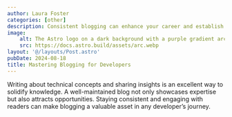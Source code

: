 ```yaml
---
author: Laura Foster
categories: [other]
description: Consistent blogging can enhance your career and establish your online presence.
image:
    alt: The Astro logo on a dark background with a purple gradient arc.
    src: https://docs.astro.build/assets/arc.webp
layout: '@/layouts/Post.astro'
pubDate: 2024-08-18
title: Mastering Blogging for Developers
---
```


Writing about technical concepts and sharing insights is an excellent way to solidify knowledge. A well-maintained blog not only showcases expertise but also attracts opportunities. Staying consistent and engaging with readers can make blogging a valuable asset in any developer’s journey.
